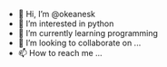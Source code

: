 - 👋 Hi, I’m @okeanesk
- 👀 I’m interested in python
- 🌱 I’m currently learning programming
- 💞️ I’m looking to collaborate on ...
- 📫 How to reach me ...

<!---
okeanesk/okeanesk is a ✨ special ✨ repository because its `README.md` (this file) appears on your GitHub profile.
You can click the Preview link to take a look at your changes.
--->
